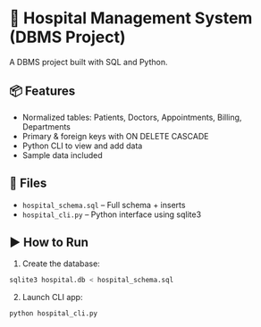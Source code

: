 # 🏥 Hospital Management System (DBMS Project)

A  DBMS project built with SQL and Python.

## 📦 Features

- Normalized tables: Patients, Doctors, Appointments, Billing, Departments
- Primary & foreign keys with ON DELETE CASCADE
- Python CLI to view and add data
- Sample data included

## 📁 Files

- `hospital_schema.sql` – Full schema + inserts
- `hospital_cli.py` – Python interface using sqlite3

## ▶️ How to Run

1. Create the database:
```bash
sqlite3 hospital.db < hospital_schema.sql
```

2. Launch CLI app:
```bash
python hospital_cli.py
```



